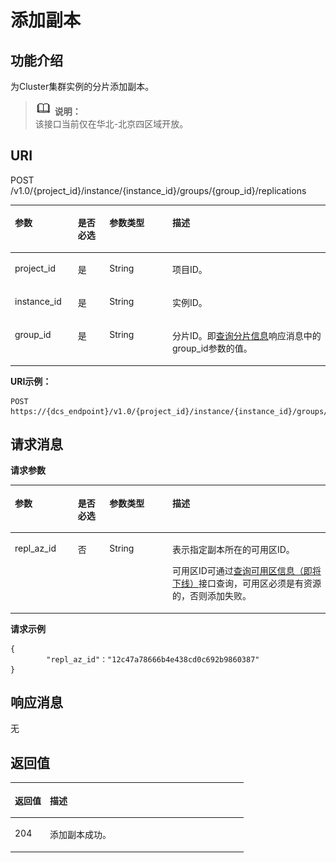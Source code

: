 # 添加副本<a name="ZH-CN_TOPIC_0200824217"></a>

## 功能介绍<a name="section1899194051513"></a>

为Cluster集群实例的分片添加副本。

>![](public_sys-resources/icon-note.gif) **说明：**   
>该接口当前仅在华北-北京四区域开放。  

## URI<a name="section71061740171514"></a>

POST /v1.0/\{project\_id\}/instance/\{instance\_id\}/groups/\{group\_id\}/replications

<a name="table15110184012150"></a>
<table><thead align="left"><tr id="row15343124051516"><th class="cellrowborder" valign="top" width="20%" id="mcps1.1.5.1.1"><p id="p03433405159"><a name="p03433405159"></a><a name="p03433405159"></a>参数</p>
</th>
<th class="cellrowborder" valign="top" width="10%" id="mcps1.1.5.1.2"><p id="p1334434001510"><a name="p1334434001510"></a><a name="p1334434001510"></a>是否必选</p>
</th>
<th class="cellrowborder" valign="top" width="20%" id="mcps1.1.5.1.3"><p id="p634464012157"><a name="p634464012157"></a><a name="p634464012157"></a>参数类型</p>
</th>
<th class="cellrowborder" valign="top" width="50%" id="mcps1.1.5.1.4"><p id="p16344114061520"><a name="p16344114061520"></a><a name="p16344114061520"></a>描述</p>
</th>
</tr>
</thead>
<tbody><tr id="row16345144031518"><td class="cellrowborder" valign="top" width="20%" headers="mcps1.1.5.1.1 "><p id="p134818405157"><a name="p134818405157"></a><a name="p134818405157"></a>project_id</p>
</td>
<td class="cellrowborder" valign="top" width="10%" headers="mcps1.1.5.1.2 "><p id="p113491340101512"><a name="p113491340101512"></a><a name="p113491340101512"></a>是</p>
</td>
<td class="cellrowborder" valign="top" width="20%" headers="mcps1.1.5.1.3 "><p id="p1835034017154"><a name="p1835034017154"></a><a name="p1835034017154"></a>String</p>
</td>
<td class="cellrowborder" valign="top" width="50%" headers="mcps1.1.5.1.4 "><p id="p2035016400151"><a name="p2035016400151"></a><a name="p2035016400151"></a>项目ID。</p>
</td>
</tr>
<tr id="row23501940191519"><td class="cellrowborder" valign="top" width="20%" headers="mcps1.1.5.1.1 "><p id="p63501340141514"><a name="p63501340141514"></a><a name="p63501340141514"></a>instance_id</p>
</td>
<td class="cellrowborder" valign="top" width="10%" headers="mcps1.1.5.1.2 "><p id="p1835018401158"><a name="p1835018401158"></a><a name="p1835018401158"></a>是</p>
</td>
<td class="cellrowborder" valign="top" width="20%" headers="mcps1.1.5.1.3 "><p id="p8350540141516"><a name="p8350540141516"></a><a name="p8350540141516"></a>String</p>
</td>
<td class="cellrowborder" valign="top" width="50%" headers="mcps1.1.5.1.4 "><p id="p143501540111510"><a name="p143501540111510"></a><a name="p143501540111510"></a>实例ID。</p>
</td>
</tr>
<tr id="row1035054020153"><td class="cellrowborder" valign="top" width="20%" headers="mcps1.1.5.1.1 "><p id="p1735024019155"><a name="p1735024019155"></a><a name="p1735024019155"></a>group_id</p>
</td>
<td class="cellrowborder" valign="top" width="10%" headers="mcps1.1.5.1.2 "><p id="p4350340121516"><a name="p4350340121516"></a><a name="p4350340121516"></a>是</p>
</td>
<td class="cellrowborder" valign="top" width="20%" headers="mcps1.1.5.1.3 "><p id="p135034021514"><a name="p135034021514"></a><a name="p135034021514"></a>String</p>
</td>
<td class="cellrowborder" valign="top" width="50%" headers="mcps1.1.5.1.4 "><p id="p43501040171518"><a name="p43501040171518"></a><a name="p43501040171518"></a>分片ID。即<a href="查询分片信息.md">查询分片信息</a>响应消息中的group_id参数的值。</p>
</td>
</tr>
</tbody>
</table>

**URI示例：**

```
POST https://{dcs_endpoint}/v1.0/{project_id}/instance/{instance_id}/groups/{group_id}/replications
```

## 请求消息<a name="section1913184071519"></a>

**请求参数**

<a name="table15132144015157"></a>
<table><thead align="left"><tr id="row123511402156"><th class="cellrowborder" valign="top" width="20%" id="mcps1.1.5.1.1"><p id="p15351194018152"><a name="p15351194018152"></a><a name="p15351194018152"></a>参数</p>
</th>
<th class="cellrowborder" valign="top" width="10%" id="mcps1.1.5.1.2"><p id="p10351134015158"><a name="p10351134015158"></a><a name="p10351134015158"></a>是否必选</p>
</th>
<th class="cellrowborder" valign="top" width="20%" id="mcps1.1.5.1.3"><p id="p1235174031511"><a name="p1235174031511"></a><a name="p1235174031511"></a>参数类型</p>
</th>
<th class="cellrowborder" valign="top" width="50%" id="mcps1.1.5.1.4"><p id="p23511740121513"><a name="p23511740121513"></a><a name="p23511740121513"></a>描述</p>
</th>
</tr>
</thead>
<tbody><tr id="row6351440101512"><td class="cellrowborder" valign="top" width="20%" headers="mcps1.1.5.1.1 "><p id="p7351104014153"><a name="p7351104014153"></a><a name="p7351104014153"></a>repl_az_id</p>
</td>
<td class="cellrowborder" valign="top" width="10%" headers="mcps1.1.5.1.2 "><p id="p12351154021510"><a name="p12351154021510"></a><a name="p12351154021510"></a>否</p>
</td>
<td class="cellrowborder" valign="top" width="20%" headers="mcps1.1.5.1.3 "><p id="p15351124041519"><a name="p15351124041519"></a><a name="p15351124041519"></a>String</p>
</td>
<td class="cellrowborder" valign="top" width="50%" headers="mcps1.1.5.1.4 "><p id="p1896761918222"><a name="p1896761918222"></a><a name="p1896761918222"></a>表示指定副本所在的可用区ID。</p>
<p id="p1435117405158"><a name="p1435117405158"></a><a name="p1435117405158"></a>可用区ID可通过<a href="查询可用区信息（即将下线）.md">查询可用区信息（即将下线）</a>接口查询，可用区必须是有资源的，否则添加失败。</p>
</td>
</tr>
</tbody>
</table>

**请求示例**

```
{
        "repl_az_id"："12c47a78666b4e438cd0c692b9860387"
}
```

## 响应消息<a name="section714374081518"></a>

无

## 返回值<a name="section91451240111517"></a>

<a name="table0145040181518"></a>
<table><thead align="left"><tr id="row19351104017157"><th class="cellrowborder" valign="top" width="15%" id="mcps1.1.3.1.1"><p id="p1935134014156"><a name="p1935134014156"></a><a name="p1935134014156"></a>返回值</p>
</th>
<th class="cellrowborder" valign="top" width="85%" id="mcps1.1.3.1.2"><p id="p1835111404151"><a name="p1835111404151"></a><a name="p1835111404151"></a>描述</p>
</th>
</tr>
</thead>
<tbody><tr id="row535116409156"><td class="cellrowborder" valign="top" width="15%" headers="mcps1.1.3.1.1 "><p id="p11352154051518"><a name="p11352154051518"></a><a name="p11352154051518"></a>204</p>
</td>
<td class="cellrowborder" valign="top" width="85%" headers="mcps1.1.3.1.2 "><p id="p53526404157"><a name="p53526404157"></a><a name="p53526404157"></a>添加副本成功。</p>
</td>
</tr>
</tbody>
</table>

